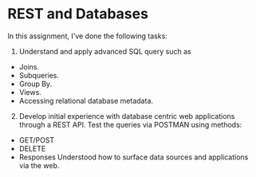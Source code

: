 # REST and Databases

In this assignment, I've done the following tasks:
1. Understand and apply advanced SQL query such as
- Joins.
- Subqueries.
- Group By.
- Views.
- Accessing relational database metadata.

2. Develop initial experience with database centric web applications through a REST API.
Test the queries via POSTMAN using methods:
- GET/POST
- DELETE
- Responses
Understood how to surface data sources and applications via the web.


